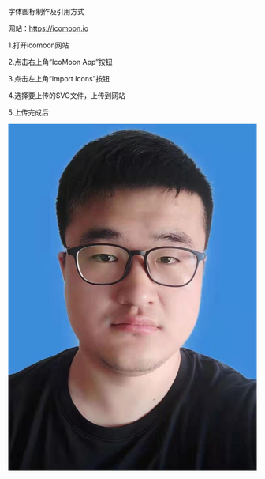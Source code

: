字体图标制作及引用方式

网站：https://icomoon.io

1.打开icomoon网站

2.点击右上角“IcoMoon App”按钮

3.点击左上角“Import Icons”按钮

4.选择要上传的SVG文件，上传到网站

5.上传完成后

![](images/lihao.jpg)











